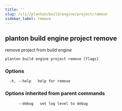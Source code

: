 ```yaml
---
title: ''
slug: /cli//planton/build/engine/project/remove
sidebar_label: remove
---
```

## planton build engine project remove

remove project from build engine

```
planton build engine project remove [flags]
```

### Options

```
  -h, --help   help for remove
```

### Options inherited from parent commands

```
      --debug   set log level to debug
```

